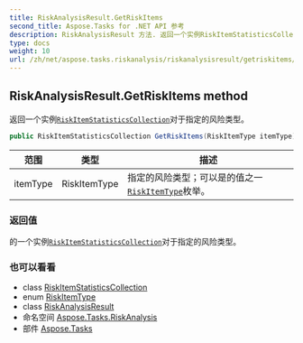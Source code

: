 ```yaml
---
title: RiskAnalysisResult.GetRiskItems
second_title: Aspose.Tasks for .NET API 参考
description: RiskAnalysisResult 方法. 返回一个实例RiskItemStatisticsCollection对于指定的风险类型
type: docs
weight: 10
url: /zh/net/aspose.tasks.riskanalysis/riskanalysisresult/getriskitems/
---
```

## RiskAnalysisResult.GetRiskItems method

返回一个实例[`RiskItemStatisticsCollection`](../../riskitemstatisticscollection/)对于指定的风险类型。

```csharp
public RiskItemStatisticsCollection GetRiskItems(RiskItemType itemType)
```

| 范围 | 类型 | 描述 |
| --- | --- | --- |
| itemType | RiskItemType | 指定的风险类型；可以是的值之一[`RiskItemType`](../../riskitemtype/)枚举。 |

### 返回值

的一个实例[`RiskItemStatisticsCollection`](../../riskitemstatisticscollection/)对于指定的风险类型。

### 也可以看看

* class [RiskItemStatisticsCollection](../../riskitemstatisticscollection/)
* enum [RiskItemType](../../riskitemtype/)
* class [RiskAnalysisResult](../)
* 命名空间 [Aspose.Tasks.RiskAnalysis](../../riskanalysisresult/)
* 部件 [Aspose.Tasks](../../../)


